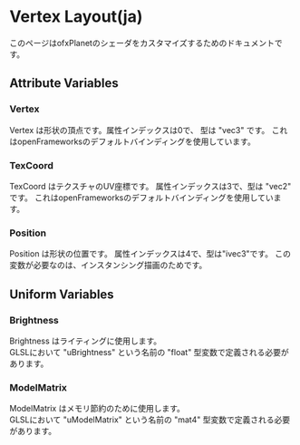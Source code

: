 # Vertex Layout(ja)
このページはofxPlanetのシェーダをカスタマイズするためのドキュメントです。

## Attribute Variables
### Vertex
Vertex は形状の頂点です。属性インデックスは0で、 型は "vec3" です。
これはopenFrameworksのデフォルトバインディングを使用しています。

### TexCoord
TexCoord はテクスチャのUV座標です。 属性インデックスは3で、型は "vec2" です。
これはopenFrameworksのデフォルトバインディングを使用しています。

### Position
Position は形状の位置です。 属性インデックスは4で、型は"ivec3"です。
この変数が必要なのは、インスタンシング描画のためです。

## Uniform Variables
### Brightness
Brightness はライティングに使用します。  
GLSLにおいて "uBrightness" という名前の "float" 型変数で定義される必要があります。
### ModelMatrix
ModelMatrix はメモリ節約のために使用します。  
GLSLにおいて "uModelMatrix" という名前の "mat4" 型変数で定義される必要があります。

